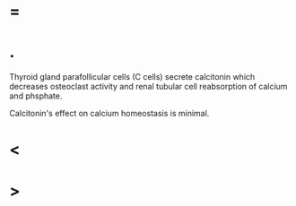 # =

# .

Thyroid gland parafollicular cells (C cells) secrete calcitonin which decreases osteoclast activity and renal tubular cell reabsorption of calcium and phsphate.

Calcitonin's effect on calcium homeostasis is minimal.

# <

# >
